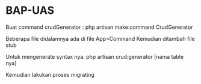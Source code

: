 # BAP-UAS
Buat command crudGenerator :
php artisan make:command CrudGenerator

Beberapa file didalamnya ada di file App>Command
Kemudian ditambah file stub

Untuk mengenerate syntax nya:
php artisan crud:generator [nama table nya]

Kemudian lakukan proses migrating
